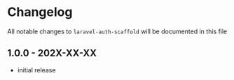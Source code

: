 # Changelog

All notable changes to `laravel-auth-scaffold` will be documented in this file

## 1.0.0 - 202X-XX-XX

- initial release
